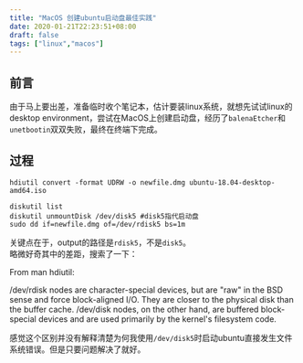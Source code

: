 ```yaml
---
title: "MacOS 创建ubuntu启动盘最佳实践"
date: 2020-01-21T22:23:51+08:00
draft: false
tags: ["linux","macos"]
---
```


## 前言

由于马上要出差，准备临时收个笔记本，估计要装linux系统，就想先试试linux的desktop environment，尝试在MacOS上创建启动盘，经历了`balenaEtcher`和`unetbootin`双双失败，最终在终端下完成。

## 过程

``` shell
hdiutil convert -format UDRW -o newfile.dmg ubuntu-18.04-desktop-amd64.iso

diskutil list 
diskutil unmountDisk /dev/disk5 #disk5指代启动盘
sudo dd if=newfile.dmg of=/dev/rdisk5 bs=1m
```

关键点在于，output的路径是`rdisk5`，不是`disk5`。  
略微好奇其中的差距，搜索了一下：  

  From man hdiutil:

  /dev/rdisk nodes are character-special devices, but are "raw" in the BSD sense and force block-aligned I/O. They are closer to the physical disk than the buffer cache. /dev/disk nodes, on the other hand, are buffered block-special devices and are used primarily by the kernel's filesystem code.

感觉这个区别并没有解释清楚为何我使用`/dev/disk5`时启动ubuntu直接发生文件系统错误。但是只要问题解决了就好。